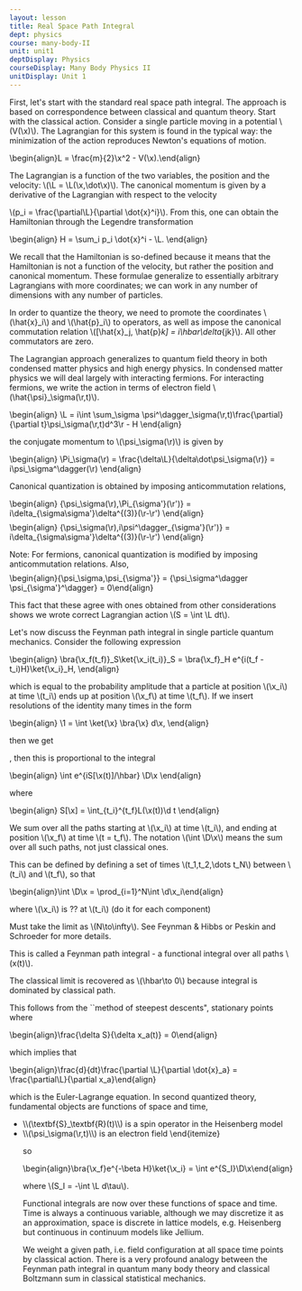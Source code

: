 ```yaml
---
layout: lesson
title: Real Space Path Integral
dept: physics
course: many-body-II
unit: unit1
deptDisplay: Physics
courseDisplay: Many Body Physics II
unitDisplay: Unit 1
---
```

First, let's start with the standard real space path integral. The approach is based on correspondence between classical and quantum theory. Start with the classical action. Consider a single particle moving in a potential \\(V(\x)\\). The Lagrangian for this system is found in the typical way: the minimization of the action reproduces Newton's equations of motion.

$$$$\begin{align}L = \frac{m}{2}\x^2 - V(\x).\end{align}$$$$

The Lagrangian is a function of the two variables, the position and the velocity: \\(\L = \L(\x,\dot\x)\\). The canonical momentum is given by a derivative of the Lagrangian with respect to the velocity

\\(p_i = \frac{\partial\L}{\partial \dot{x}^i}\\). From this, one can obtain the Hamiltonian through the Legendre transformation

$$$$\begin{align}
H = \sum_i p_i \dot{x}^i - \L.
\end{align}$$$$

We recall that the Hamiltonian is so-defined because it means that the Hamiltonian is not a function of the velocity, but rather the position and canonical momentum. These formulae generalize to essentially arbitrary Lagrangians with more coordinates; we can work in any number of dimensions with any number of particles. 

In order to quantize the theory, we need to promote the coordinates \\(\hat{x}_i\\) and \\(\hat{p}_i\\) to operators, as well as impose the canonical commutation relation \\([\hat{x}_j, \hat{p}_k] = i\hbar\delta_{jk}\\). All other commutators are zero. 

The Lagrangian approach generalizes to quantum field theory in both condensed matter physics and high energy physics. In condensed matter physics we will deal largely with interacting fermions. For interacting fermions, we write the action in terms of electron field \\(\hat{\psi}_\sigma(\r,t)\\). 

$$$$\begin{align}
\L = i\int \sum_\sigma \psi^\dagger_\sigma(\r,t)\frac{\partial}{\partial t}\psi_\sigma(\r,t)d^3\r - H
\end{align}$$$$

the conjugate momentum to \\(\psi_\sigma(\r)\\) is given by 

$$$$\begin{align}
\Pi_\sigma(\r) = \frac{\delta\L}{\delta\dot\psi_\sigma(\r)} = i\psi_\sigma^\dagger(\r)
\end{align}$$$$

Canonical quantization is obtained by imposing anticommutation relations, 

$$$$\begin{align}
\{\psi_\sigma(\r),\Pi_{\sigma'}(\r')\} = i\delta_{\sigma\sigma'}\delta^{(3)}(\r-\r')
\end{align}$$$$
$$$$\begin{align}
\{\psi_\sigma(\r),i\psi^\dagger_{\sigma'}(\r')\} = i\delta_{\sigma\sigma'}\delta^{(3)}(\r-\r')
\end{align}$$$$

Note: For fermions, canonical quantization is modified by imposing anticommutation relations. Also, $$$$\begin{align}\{\psi_\sigma,\psi_{\sigma'}\} = \{\psi_\sigma^\dagger \psi_{\sigma'}^\dagger\} = 0\end{align}$$$$

This fact that these agree with ones obtained from other considerations shows we wrote correct Lagrangian action \\(S = \int \L dt\\). 

Let's now discuss the Feynman path integral in single particle quantum mechanics. Consider the following expression 

$$$$\begin{align}
\bra{\x_f(t_f)}_S\ket{\x_i(t_i)}_S = \bra{\x_f}_H e^{i(t_f - t_i)H}\ket{\x_i}_H,
\end{align}$$$$

which is equal to the probability amplitude that a particle at position \\(\x_i\\) at time \\(t_i\\) ends up at position \\(\x_f\\) at time \\(t_f\\). If we insert resolutions of the identity many times in the form

$$$$\begin{align}
\1 = \int \ket{\x} \bra{\x} d\x,
\end{align}$$$$

then we get 

, then this is proportional to the integral 

$$$$\begin{align}
\int e^{iS[\x(t)]/\hbar} \D\x
\end{align}$$$$

where

$$$$\begin{align}
S[\x] = \int_{t_i}^{t_f}L(\x(t))\d t
\end{align}$$$$

We sum over all the paths starting at \\(\x_i\\) at time \\(t_i\\), and ending at position \\(\x_f\\) at time \\(t = t_f\\). The notation \\(\int \D\x\\) means the sum over all such paths, not just classical ones. 

This can be defined by defining a set of times \\(t_1,t_2,\dots t_N\\) between \\(t_i\\) and \\(t_f\\), so that

$$$$\begin{align}\int \D\x = \prod_{i=1}^N\int \d\x_i\end{align}$$$$

where \\(\x_i\\) is ?? at \\(t_i\\) (do it for each component)

Must take the limit as \\(N\to\infty\\). See Feynman \& Hibbs or Peskin and Schroeder for more details.

This is called a Feynman path integral - a functional integral over all paths \\(x(t)\\). 

The classical limit is recovered as \\(\hbar\to 0\\) because integral is dominated by classical path.

This follows from the ``method of steepest descents", stationary points where

$$$$\begin{align}\frac{\delta S}{\delta x_a(t)} = 0\end{align}$$$$

which implies that

$$$$\begin{align}\frac{d}{dt}\frac{\partial \L}{\partial \dot{x}_a} = \frac{\partial\L}{\partial x_a}\end{align}$$$$

which is the Euler-Lagrange equation. In second quantized theory, fundamental objects are functions of space and time, 

<ul>
	<li> \\(\textbf{S}_\textbf{R}(t)\\) is a spin operator in the Heisenberg model
	</li> 
 <li> \\(\psi_\sigma(\r,t)\\) is an electron field
\end{itemize}

so 

$$$$\begin{align}\bra{\x_f}e^{-\beta H}\ket{\x_i} = \int e^{S_I}\D\x\end{align}$$$$

where \\(S_I = -\int \L d\tau\\).

Functional integrals are now over these functions of space and time. Time is always a continuous variable, although we may discretize it as an approximation, space is discrete in lattice models, e.g. Heisenberg but continuous in continuum models like Jellium.

We weight a given path, i.e. field configuration at all space time points by classical action. There is a very profound analogy between the Feynman path integral in quantum many body theory and classical Boltzmann sum in classical statistical mechanics. 

